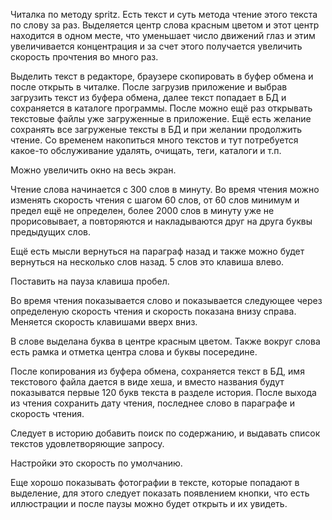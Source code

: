Читалка по методу spritz. Есть текст и суть метода чтение этого текста по слову за раз. Выделяется центр слова красным цветом и этот центр находится в одном месте, что уменьшает число движений глаз и этим увеличивается концентрация и за счет этого получается увеличить скорость прочтения во много раз. 

Выделить текст в редакторе, браузере скопировать в буфер обмена и после открыть в читалке.
После загрузив приложение и выбрав загрузить текст из буфера обмена, далее текст попадает в БД и сохраняется в каталоге программы.
После можно ещё раз открывать текстовые файлы уже загруженные в приложение. 
Ещё есть желание сохранять все загруженые тексты в БД и при желании продолжить чтение. Со временем накопиться много текстов и тут потребуется какое-то обслуживание удалять, очищать, теги, каталоги и т.п.

Можно увеличить окно на весь экран.

Чтение слова начинается с 300 слов в минуту.
Во время чтения можно изменять скорость чтения с шагом 60 слов, от 60 слов минимум и предел ещё не определен, более 2000 слов в минуту уже не прорисовывает, а повторяются и накладываются друг на друга буквы предыдущих слов.

Ещё есть мысли вернуться на параграф назад и также можно будет вернуться на несколько слов назад. 5 слов это клавиша влево.

Поставить на пауза клавиша пробел.

Во время чтения показывается слово и показывается следующее через определеную скорость чтения и скорость показана внизу справа. Меняется скорость клавишами вверх вниз.

В слове выделана буква в центре красным цветом.
Также вокруг слова есть рамка и отметка центра слова и буквы посередине.

После копирования из буфера обмена, сохраняется текст в БД, имя текстового файла дается в виде хеша, и вместо названия будут показыватся первые 120 букв текста в разделе история. 
После выхода из чтения сохранить дату чтения, последнее слово в параграфе и скорость чтения. 

Следует в историю добавить поиск по содержанию, и выдавать список текстов удовлетворяющие запросу.

Настройки это скорость по умолчанию. 

Еще хорошо показывать фотографии в тексте, которые попадают в выделение, для этого следует показать появлением кнопки, что есть иллюстрации и после паузы можно будет открыть и их увидеть.
